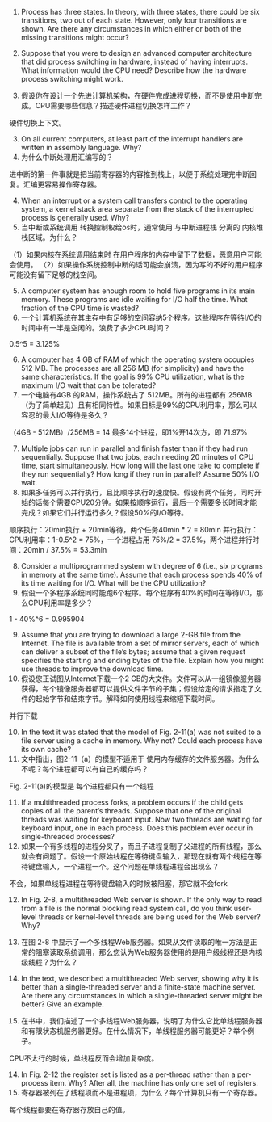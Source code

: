 1. Process has three  states. In theory, with three states, there could be six transitions, two out of each state. However, only four transitions are shown. Are there any circumstances in which either or both of the missing transitions might occur?

2. Suppose that you were to design an advanced computer architecture that did process switching in hardware, instead of having interrupts. What information would the CPU need? Describe how the hardware process switching might work.
2. 假设你在设计一个先进计算机架构，在硬件完成进程切换，而不是使用中断完成。CPU需要哪些信息？描述硬件进程切换怎样工作？

硬件切换上下文。

3. On all current computers, at least part of the interrupt handlers are written in assembly language. Why?
3. 为什么中断处理用汇编写的？

进中断的第一件事就是把当前寄存器的内容推到栈上，以便于系统处理完中断回复。汇编更容易操作寄存器。

4. When an interrupt or a system call transfers control to the operating system, a kernel stack area separate from the stack of the interrupted process is generally used. Why?
4. 当中断或系统调用 转换控制权给os时，通常使用 与中断进程栈 分离的 内核堆栈区域。为什么？

（1）如果内核在系统调用结束时 在用户程序的内存中留下了数据，恶意用户可能会使用。
（2）如果操作系统控制中断的话可能会崩溃，因为写的不好的用户程序可能没有留下足够的栈空间。

5. A computer system has enough room to hold five programs in its main memory. These programs are idle waiting for I/O half the time. What fraction of the CPU time is wasted?
5. 一个计算机系统在其主存中有足够的空间容纳5个程序。这些程序在等待I/O的时间中有一半是空闲的。浪费了多少CPU时间？

0.5^5 = 3.125%

6. A computer has 4 GB of RAM of which the operating system occupies 512 MB. The processes are all 256 MB (for simplicity) and have the same characteristics. If the goal is 99% CPU utilization, what is the maximum I/O wait that can be tolerated?
6. 一个电脑有4GB 的RAM，操作系统占了 512MB。所有的进程都有 256MB（为了简单起见）且有相同特性。如果目标是99%的CPU利用率，那么可以容忍的最大I/O等待是多久？

（4GB - 512MB）/256MB = 14
最多14个进程，即1%开14次方，即 71.97%

7. Multiple jobs can run in parallel and finish faster than if they had run sequentially. Suppose that two jobs, each needing 20 minutes of CPU time, start simultaneously. How long will the last one take to complete if they run sequentially? How long if they run in parallel? Assume 50% I/O wait.
7. 如果多任务可以并行执行，且比顺序执行的速度快。假设有两个任务，同时开始的话每个需要CPU20分钟。如果按顺序运行，最后一个需要多长时间才能完成？如果它们并行运行多久？假设50%的I/O等待。

顺序执行：20min执行 + 20min等待，两个任务40min * 2 = 80min
并行执行：CPU利用率：1-0.5^2 = 75%，一个进程占用 75%/2 = 37.5%，两个进程并行时间：20min / 37.5% = 53.3min

8. Consider a multiprogrammed system with degree of 6 (i.e., six programs in memory at the same time). Assume that each process spends 40% of its time waiting for I/O. What will be the CPU utilization?
8. 假设一个多程序系统同时能跑6个程序。每个程序有40%的时间在等待I/O，那么CPU利用率是多少？

1 - 40%^6 = 0.995904

9. Assume that you are trying to download a large 2-GB file from the Internet. The file is available from a set of mirror servers, each of which can deliver a subset of the file’s bytes; assume that a given request specifies the starting and ending bytes of the file. Explain how you might use threads to improve the download time.
9. 假设您正试图从Internet下载一个2 GB的大文件。文件可以从一组镜像服务器获得，每个镜像服务器都可以提供文件字节的子集；假设给定的请求指定了文件的起始字节和结束字节。解释如何使用线程来缩短下载时间。

并行下载

10. In the text it was stated that the model of Fig. 2-11(a) was not suited to a file server using a cache in memory. Why not? Could each process have its own cache?
10. 文中指出，图2-11（a）的模型不适用于 使用内存缓存的文件服务器。为什么不呢？每个进程都可以有自己的缓存吗？

Fig. 2-11(a)的模型是 每个进程都只有一个线程

11. If a multithreaded process forks, a problem occurs if the child gets copies of all the parent’s threads. Suppose that one of the original threads was waiting for keyboard input. Now two threads are waiting for keyboard input, one in each process. Does this problem ever occur in single-threaded processes?
11. 如果一个有多线程的进程分叉了，而且子进程复制了父进程的所有线程，那么就会有问题了。假设一个原始线程在等待键盘输入，那现在就有两个线程在等待键盘输入，一个进程一个。这个问题在单线程进程会出现么？

不会，如果单线程进程在等待键盘输入的时候被阻塞，那它就不会fork

12. In Fig. 2-8, a multithreaded Web server is shown. If the only way to read from a file is the normal blocking read system call, do you think user-level threads or kernel-level threads are being used for the Web server? Why?
12. 在图 2-8 中显示了一个多线程Web服务器。如果从文件读取的唯一方法是正常的阻塞读取系统调用，那么您认为Web服务器使用的是用户级线程还是内核级线程？为什么？


13. In the text, we described a multithreaded Web server, showing why it is better than a single-threaded server and a finite-state machine server. Are there any circumstances in which a single-threaded server might be better? Give an example.
13. 在书中，我们描述了一个多线程Web服务器，说明了为什么它比单线程服务器和有限状态机服务器更好。在什么情况下，单线程服务器可能更好？举个例子。

CPU不太行的时候，单线程反而会增加复杂度。

14. In Fig. 2-12 the register set is listed as a per-thread rather than a per-process item. Why? After all, the machine has only one set of registers.
14. 寄存器被列在了线程项而不是进程项，为什么？每个计算机只有一个寄存器。

每个线程都要在寄存器存放自己的值。